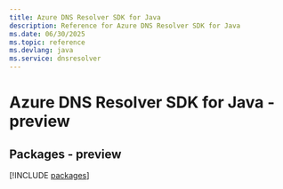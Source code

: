 ```yaml
---
title: Azure DNS Resolver SDK for Java
description: Reference for Azure DNS Resolver SDK for Java
ms.date: 06/30/2025
ms.topic: reference
ms.devlang: java
ms.service: dnsresolver
---
```

# Azure DNS Resolver SDK for Java - preview
## Packages - preview
[!INCLUDE [packages](dns-resolver-index.md)]